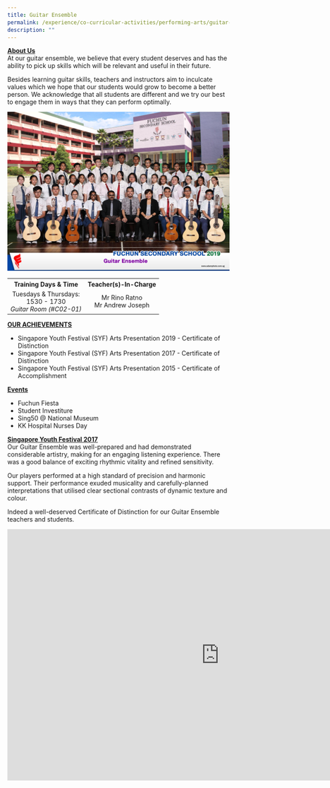 ```yaml
---
title: Guitar Ensemble
permalink: /experience/co-curricular-activities/performing-arts/guitar-ensemble/
description: ""
---
```

<p><strong><u>About Us<br /></u></strong>At our guitar ensemble, we believe that every student deserves and has the ability to pick up skills which will be relevant and useful in their future.</p>
<p>Besides learning guitar skills, teachers and instructors aim to inculcate values which we hope that our students would grow to become a better person. We acknowledge that all students are different and we try our best to engage them in ways that they can perform optimally.</p>
<img src="/images/ge.jpg">
<table>
<tbody>
<tr>
<th style="text-align: center;">Training Days &amp; Time</th>
<th style="text-align: center;">Teacher(s)-In-Charge</th>
</tr>
<tr>
<td style="text-align: center;">
<div>Tuesdays &amp; Thursdays:</div>
<div>1530 - 1730</div>
<div><em>Guitar Room (#C02-01)</em></div>
</td>
<td style="text-align: center;">
<div>Mr Rino Ratno</div>
<div>Mr Andrew Joseph</div>
</td>
</tr>
</tbody>
</table>
<p><strong><u>OUR ACHIEVEMENTS</u></strong></p>
<ul>
<li>Singapore Youth Festival (SYF) Arts Presentation 2019 - Certificate of Distinction</li>
<li>Singapore Youth Festival (SYF) Arts Presentation 2017 - Certificate of Distinction</li>
<li>Singapore Youth Festival (SYF) Arts Presentation 2015 - Certificate of Accomplishment</li>
</ul>
<p><strong><u>Events</u></strong></p>
<ul>
<li>Fuchun Fiesta</li>
<li>Student Investiture</li>
<li>Sing50 @ National Museum</li>
<li>KK Hospital Nurses Day</li>
</ul>
<p><strong><u>Singapore Youth Festival 2017<br /></u></strong>Our Guitar Ensemble was well-prepared and had demonstrated considerable artistry, making for an engaging listening experience. There was a good balance of exciting rhythmic vitality and refined sensitivity.</p>
<p>Our players performed at a high standard of precision and harmonic support. Their performance exuded musicality and carefully-planned interpretations that utilised clear sectional contrasts of dynamic texture and colour.</p>
<p>Indeed a well-deserved Certificate of Distinction for our Guitar Ensemble teachers and students.</p>
<iframe src="https://docs.google.com/presentation/d/e/2PACX-1vTgwfC-1NSR6H_xr6GqOg8YtT1AqaNIx2yD3s5J3khMoNOky6Uq0Dgzvi2RMcBgA5n8WnUOYLBG43xi/embed?start=false&loop=false&delayms=10000" frameborder="0" width="960" height="569" allowfullscreen="true"></iframe>